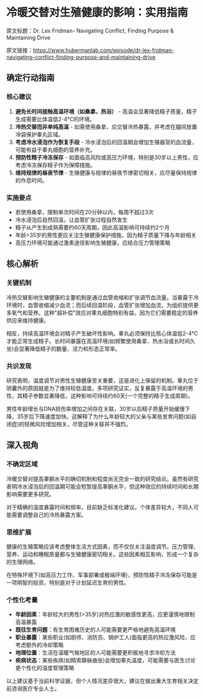 # 冷暖交替对生殖健康的影响：实用指南

原文标题：Dr. Lex Fridman- Navigating Conflict, Finding Purpose & Maintaining Drive

原文链接：https://www.hubermanlab.com/episode/dr-lex-fridman-navigating-conflict-finding-purpose-and-maintaining-drive

## 确定行动指南

### 核心建议
1. **避免长时间接触高温环境（如桑拿、热浴）** - 高温会显著降低精子质量，精子生成需要比体温低2-4°C的环境。
2. **冷热交替而非单纯高温** - 如需使用桑拿，应交替冷热暴露，并考虑在腿间放置冷袋保护睾丸区域。
3. **考虑冷水浸泡作为恢复手段** - 冷水浸泡后的回温期会增加生殖器官的血流量，可能有益于睾丸细胞的营养补充。
4. **预防性精子冷冻保存** - 如面临高风险或高压力环境，特别是30岁以上男性，应考虑冷冻保存精子作为保障措施。
5. **维持规律的昼夜节律** - 生殖健康与规律的昼夜节律密切相关，应尽量保持规律的作息时间。

### 实施要点
- 若使用桑拿，限制单次时间在20分钟以内，每周不超过3次
- 冷水浸泡后自然回温，让血管扩张过程自然发生
- 精子从产生到成熟需要约60天周期，因此高温影响可持续约2个月
- 年龄>35岁的男性更应关注生殖健康保护措施，因为精子质量下降与年龄相关
- 高压力环境可能通过激素途径影响生殖健康，应结合压力管理策略

## 核心解析

### 关键机制
冷热交替影响生殖健康的主要机制是通过血管收缩和扩张调节血流量。当暴露于冷环境时，血管收缩减少血流；而后续回温阶段，血管扩张增加血流，为组织提供更多氧气和营养。这种"超补偿"效应对睾丸细胞特别有益，因为它们需要稳定的营养供应来维持健康。

相反，持续高温环境会对精子产生破坏性影响。睾丸必须保持比核心体温低2-4°C才能正常生成精子。长时间暴露在高温环境(如频繁使用桑拿、热水浴或长时间久坐)会显著降低精子的数量、活力和形态正常率。

### 共识发现
研究表明，温度调节对男性生殖健康至关重要，这是进化上保留的机制。睾丸位于阴囊外的原因就是为了维持较低温度。多项研究证实，反复暴露于高温环境的男性，其精子参数显著降低，这种影响可持续约60天(一个完整的精子生成周期)。

男性年龄增长与DNA损伤率增加之间存在关联，30岁以后精子质量开始缓慢下降，35岁后下降速度加快。这解释了为什么年龄较大的父亲与某些发育问题(如自闭症)的轻微风险增加相关，尽管这种关联并不强烈。

## 深入视角

### 不确定区域
冷暖交替对提高睾酮水平的确切机制和程度尚无完全一致的研究结论。虽然有研究表明冷水浸泡后的回温期可能会短暂提高睾酮水平，但这种效应的持续时间和长期影响需要更多研究。

对于精确的温度暴露时间和频率，目前缺乏标准化建议。个体差异较大，不同人可能需要调整自己的冷热暴露方案。

### 思维扩展
健康的生殖策略应该考虑整体生活方式因素，而不仅仅关注温度调节。压力管理、营养、运动和睡眠质量都与生殖健康密切相关。这些因素相互影响，形成一个复杂的生理网络。

在特殊环境下(如高压力工作、军事部署或极端环境)，预防性精子冷冻保存可能是一项明智的投资，特别是对于计划延迟生育的男性。

### 个性化考量
- **年龄因素**：年龄较大的男性(>35岁)对热应激的敏感性更高，应更谨慎地限制高温暴露
- **既往生育问题**：有生育困难历史的人可能需要更严格地避免高温环境
- **职业暴露**：某些职业(如厨师、消防员、锅炉工人)面临更高的热应激风险，应考虑额外的冷却策略
- **地理位置**：生活在温暖气候地区的人可能需要更积极地寻求冷却方法
- **疾病状态**：某些疾病(如精索静脉曲张)会增加睾丸温度，可能需要与医生讨论更个性化的温度管理策略

以上建议基于当前科学证据，但个人情况差异很大，建议在做出重大生育相关决定前咨询医疗专业人士。
